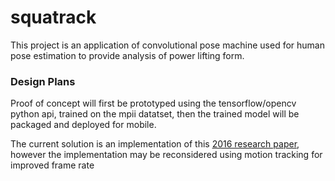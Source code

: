 # squatrack
This project is an application of convolutional pose machine used for human pose estimation to provide analysis of power lifting form. 

### Design Plans 

Proof of concept will first be prototyped using the tensorflow/opencv python api, trained on the mpii datatset, then the trained model will be packaged and deployed for mobile.

The current solution is an implementation of this [2016 research paper](https://arxiv.org/abs/1602.00134), however the implementation may be reconsidered using motion tracking for improved frame rate
